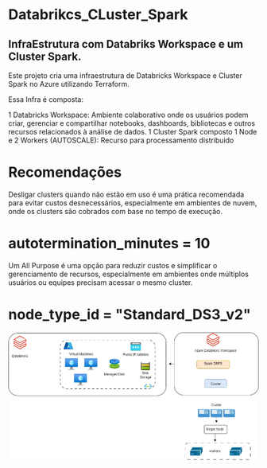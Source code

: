 # Databrikcs_CLuster_Spark
## InfraEstrutura com Databriks Workspace e um Cluster Spark.

Este projeto cria uma infraestrutura de Databricks Workspace e Cluster Spark no Azure utilizando Terraform.

Essa Infra é composta:

1 Databricks Workspace:  Ambiente colaborativo onde os usuários podem criar, gerenciar e compartilhar notebooks, dashboards, bibliotecas e outros recursos relacionados à análise de dados.
1 Cluster Spark composto 1 Node e 2 Workers (AUTOSCALE): Recurso para processamento distribuido

# Recomendações
Desligar clusters quando não estão em uso é uma prática recomendada para evitar custos desnecessários, especialmente em ambientes de nuvem, onde os clusters são cobrados com base no tempo de execução.
# autotermination_minutes = 10 

Um All Purpose é uma opção para reduzir custos e simplificar o gerenciamento de recursos, especialmente em ambientes onde múltiplos usuários ou equipes precisam acessar o mesmo cluster.
# node_type_id = "Standard_DS3_v2"

![Minha Imagem](Cluster1.jpg)



